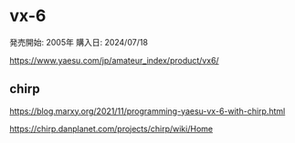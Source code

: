 # vx-6
発売開始: 2005年
購入日: 2024/07/18

https://www.yaesu.com/jp/amateur_index/product/vx6/


## chirp
https://blog.marxy.org/2021/11/programming-yaesu-vx-6-with-chirp.html

https://chirp.danplanet.com/projects/chirp/wiki/Home

